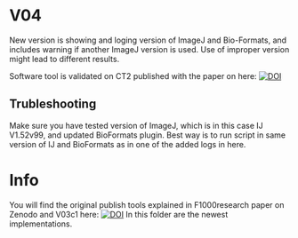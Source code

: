 # V04
New version is showing and loging version of ImageJ and Bio-Formats, and includes warning if another ImageJ version is used. Use of improper version might lead to different results.

Software tool is validated on CT2 published with the paper on here: [![DOI](https://zenodo.org/badge/DOI/10.5281/zenodo.5805939.svg)](https://doi.org/10.5281/zenodo.5805939)

## Trubleshooting
Make sure you have tested version of ImageJ, which is in this case IJ V1.52v99, and updated BioFormats plugin. Best way is to run script in same version of IJ and BioFormats as in one of the added logs in here.

# Info
You will find the original publish tools explained in F1000research paper on Zenodo and V03c1 here: [![DOI](https://zenodo.org/badge/DOI/10.5281/zenodo.5805990.svg)](https://doi.org/10.5281/zenodo.5805990)
In this folder are the newest implementations.
